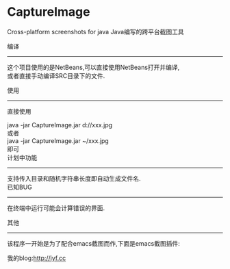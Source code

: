 CaptureImage
============

Cross-platform screenshots for java
Java编写的跨平台截图工具

编译
______________________
这个项目使用的是NetBeans,可以直接使用NetBeans打开并编译,    
或者直接手动编译SRC目录下的文件.


使用
______________________
直接使用    

java -jar CaptureImage.jar d://xxx.jpg    
或者    
java -jar CaptureImage.jar ~/xxx.jpg    
即可    
计划中功能
_____________________
支持传入目录和随机字符串长度即自动生成文件名.    
已知BUG
_____________________
在终端中运行可能会计算错误的界面.

其他
_____________________
该程序一开始是为了配合emacs截图而作,下面是emacs截图插件:   

我的blog:http://iyf.cc    